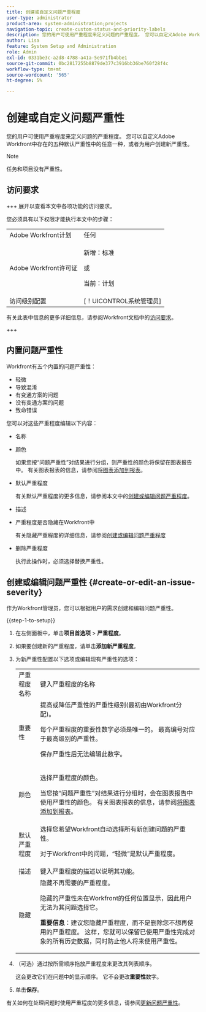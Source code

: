 ```yaml
---
title: 创建或自定义问题严重程度
user-type: administrator
product-area: system-administration;projects
navigation-topic: create-custom-status-and-priority-labels
description: 您的用户可使用严重程度来定义问题的严重程度。 您可以自定义Adobe Workfront中存在的五种默认严重性中的任意一种，或者为用户创建新严重性。
author: Lisa
feature: System Setup and Administration
role: Admin
exl-id: 0331be3c-a2d8-4788-a41a-5e971fb4bbe1
source-git-commit: 0bc2817255b8879de377c3916bb36be760f28f4c
workflow-type: tm+mt
source-wordcount: '565'
ht-degree: 5%

---
```


# 创建或自定义问题严重性

<!--
DON'T DELETE, DRAFT OR HIDE THIS ARTICLE. IT IS LINKED TO THE PRODUCT, THROUGH THE CONTEXT SENSITIVE HELP LINKS.

Linked to Understanding Issue Severity.
-->

您的用户可使用严重程度来定义问题的严重程度。 您可以自定义Adobe Workfront中存在的五种默认严重性中的任意一种，或者为用户创建新严重性。

>[!NOTE]
>
>任务和项目没有严重性。

## 访问要求

+++ 展开以查看本文中各项功能的访问要求。

您必须具有以下权限才能执行本文中的步骤：

<table style="table-layout:auto"> 
 <col> 
 <col> 
 <tbody> 
  <tr> 
   <td role="rowheader">Adobe Workfront计划</td> 
   <td>任何</td> 
  </tr> 
  <tr> 
   <td role="rowheader">Adobe Workfront许可证</td> 
   <td>
     <p>新增：标准</p>
     <p>或</p>
     <p>当前：计划</p>
   </td> 
  </tr> 
  <tr> 
   <td role="rowheader">访问级别配置</td> 
   <td>[！UICONTROL系统管理员]</td>
  </tr> 
 </tbody> 
</table>

有关此表中信息的更多详细信息，请参阅Workfront文档中的[访问要求](/help/quicksilver/administration-and-setup/add-users/access-levels-and-object-permissions/access-level-requirements-in-documentation.md)。

+++

## 内置问题严重性

Workfront有五个内置的问题严重性：

* 轻微
* 导致混淆
* 有变通方案的问题
* 没有变通方案的问题
* 致命错误

<p>您可以对这些严重程度编辑以下内容：</p>

* 名称
* 颜色

  如果您按“问题严重性”对结果进行分组，则严重性的颜色将保留在图表报告中。 有关图表报表的信息，请参阅[将图表添加到报表](../../../reports-and-dashboards/reports/creating-and-managing-reports/add-chart-report.md)。

* 默认严重程度

  有关默认严重程度的更多信息，请参阅本文中的[创建或编辑问题严重程度](#create-or-edit-an-issue-severity)。
* 描述
* 严重程度是否隐藏在Workfront中

  有关隐藏严重程度的详细信息，请参阅[创建或编辑问题严重程度](#create-or-edit-an-issue-severity")

* 删除严重程度

  执行此操作时，必须选择替换严重性。

## 创建或编辑问题严重性 {#create-or-edit-an-issue-severity}

作为Workfront管理员，您可以根据用户的需求创建和编辑问题严重性。

{{step-1-to-setup}}

1. 在左侧面板中，单击&#x200B;**项目首选项** > **严重程度**。

1. 如果要创建新的严重程度，请单击&#x200B;**添加新严重程度**。
1. 为新严重性配置以下选项或编辑现有严重性的选项：

   <table style="table-layout:auto"> 
    <col> 
    <col> 
    <tbody> 
     <tr> 
      <td role="rowheader">严重程度名称</td> 
      <td>键入严重程度的名称</td> 
     </tr> 
     <tr> 
      <td role="rowheader">重要性</td> 
      <td>提高或降低严重性的严重性级别(最初由Workfront分配)。
      <p>每个严重程度的重要性数字必须是唯一的。 最高编号对应于最高级别的严重性。</p> <p>保存严重性后无法编辑此数字。</p> </td> 
     </tr> 
     <tr> 
      <td role="rowheader">颜色</td> 
      <td> <p>选择严重程度的颜色。</p> 
      <p>当您按“问题严重性”对结果进行分组时，会在图表报告中使用严重性的颜色。 有关图表报表的信息，请参阅<a href="../../../reports-and-dashboards/reports/creating-and-managing-reports/add-chart-report.md" class="MCXref xref">将图表添加到报表</a>。</p> </td> 
     </tr> 
     <tr> 
      <td role="rowheader">默认严重程度</td> 
      <td>选择您希望Workfront自动选择所有新创建问题的严重性。</p>
      <p>对于Workfront中的问题，“轻微”是默认严重程度。</p></td> 
     </tr> 
     <tr> 
      <td role="rowheader">描述</td> 
      <td>键入严重程度的描述以说明其功能。</td> 
     </tr> 
     <tr> 
      <td role="rowheader">隐藏</td> 
      <td> 隐藏不再需要的严重程度。 
      <p>隐藏的严重性未在Workfront的任何位置显示，因此用户无法为其问题选择它。</p> 
      <p><b>重要信息</b>：建议您隐藏严重程度，而不是删除您不想再使用的严重程度。 这样，您就可以保留已使用严重性完成对象的所有历史数据，同时防止他人将来使用严重性。</p> </td> 
     </tr> 
    </tbody> 
   </table>

1. （可选）通过按所需顺序拖放严重程度来更改其列表顺序。

   这会更改它们在问题中的显示顺序。 它不会更改&#x200B;**重要性**&#x200B;数字。

1. 单击&#x200B;**保存**。

有关如何在处理问题时使用严重程度的更多信息，请参阅[更新问题严重性](../../../manage-work/issues/issue-information/update-issue-severity.md)。
